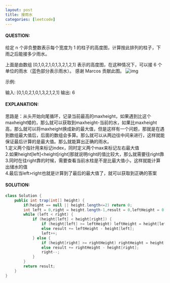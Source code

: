 ```yaml
---
layout: post
title: 接雨水
categories: [leetcode]
---
```

#### QUESTION:
给定 n 个非负整数表示每个宽度为 1 的柱子的高度图，计算按此排列的柱子，下雨之后能接多少雨水。

上面是由数组 [0,1,0,2,1,0,1,3,2,1,2,1] 表示的高度图，在这种情况下，可以接 6 个单位的雨水（蓝色部分表示雨水）。 感谢 Marcos 贡献此图。
![img](https://assets.leetcode-cn.com/aliyun-lc-upload/uploads/2018/10/22/rainwatertrap.png)

示例:

输入: [0,1,0,2,1,0,1,3,2,1,2,1]
输出: 6

#### EXPLANATION:
思路是：从头开始向尾循环，记录当前最高的maxheight，如果遇到比这个maxheight矮的，那么就可以获取到maxheight-当前的水，如果比maxheight高，那么就可以将maxheight换成新的最大值，但是这样有一个问题，那就是在遇到数组最大值后，后面的数组会多算。那么就可以从两边往中间来进行，这样就能保证最后计算的是最大值。那么就能算出正确的雨水。  
1.定义两个指针用来标记index，同时定义两个max来标记左右最大值  
2.如果height[left]<height[right]那就说明right的值比较大，那么就需要往right靠  
3.同时在往right靠的时候，需要查看当前水柱是不是比最大值小，这样就能计算出储水的值  
4.最后当left>right也就是计算到了最后的最大值了，就可以获取到正确的答案  
#### SOLUTION:
```JAVA
class Solution {
    public int trap(int[] height) {
        if(height == null || height.length<=2) return 0;
        int left = 0,right = height.length-1,result = 0,leftHeight = 0,rightHeight = 0;
        while (left < right) {
            if (height[left] < height[right]) {
                if (height[left] >= leftHeight) leftHeight = height[left];
                else result += leftHeight - height[left];
                left++;
            } else {
                if (height[right] >= rightHeight) rightHeight = height[right];
                else result += rightHeight - height[right];
                right--;
            }
        }
        return result;
    }
}
```